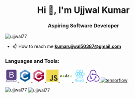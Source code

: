 <h1 align="center">Hi 👋, I'm Ujjwal Kumar</h1>
<h3 align="center">Aspiring Software Developer</h3>

<p align="left"> <img src="https://komarev.com/ghpvc/?username=ujjwal77&label=Profile%20views&color=69b40e&style=flat" alt="ujjwal77" /> </p>

- 📫 How to reach me **kumarujjwal50387@gmail.com**


<h3 align="left">Languages and Tools:</h3>
<p align="left"> <a href="https://getbootstrap.com" target="_blank"> <img src="https://raw.githubusercontent.com/devicons/devicon/master/icons/bootstrap/bootstrap-plain-wordmark.svg" alt="bootstrap" width="40" height="40"/> </a> <a href="https://www.cprogramming.com/" target="_blank"> <img src="https://raw.githubusercontent.com/devicons/devicon/master/icons/c/c-original.svg" alt="c" width="40" height="40"/> </a> <a href="https://www.w3schools.com/cpp/" target="_blank"> <img src="https://raw.githubusercontent.com/devicons/devicon/master/icons/cplusplus/cplusplus-original.svg" alt="cplusplus" width="40" height="40"/> </a> <a href="https://developer.mozilla.org/en-US/docs/Web/JavaScript" target="_blank"> <img src="https://raw.githubusercontent.com/devicons/devicon/master/icons/javascript/javascript-original.svg" alt="javascript" width="40" height="40"/> </a> <a href="https://nodejs.org" target="_blank"> <img src="https://raw.githubusercontent.com/devicons/devicon/master/icons/nodejs/nodejs-original-wordmark.svg" alt="nodejs" width="40" height="40"/> </a> <a href="https://reactjs.org/" target="_blank"> <img src="https://raw.githubusercontent.com/devicons/devicon/master/icons/react/react-original-wordmark.svg" alt="react" width="40" height="40"/> </a> <a href="https://redux.js.org" target="_blank"> <img src="https://raw.githubusercontent.com/devicons/devicon/master/icons/redux/redux-original.svg" alt="redux" width="40" height="40"/> </a> <a href="https://www.tensorflow.org" target="_blank"> <img src="https://www.vectorlogo.zone/logos/tensorflow/tensorflow-icon.svg" alt="tensorflow" width="40" height="40"/> </a> </p>

<p><img align="left" src="https://github-readme-stats.vercel.app/api/top-langs?username=ujjwal77&show_icons=true&locale=en&layout=compact" alt="ujjwal77" /></p>

<p>&nbsp;<img align="center" src="https://github-readme-stats.vercel.app/api?username=ujjwal77&show_icons=true&locale=en" alt="ujjwal77" /></p>







<!-- ### Hi there 👋 , I am Ujjwal studying in IIT BHU

### aspiring software engineer

![](https://komarev.com/ghpvc/?username=ujjwal77&color=green)



[![GitHub stats](https://github-readme-stats.vercel.app/api?username=ujjwal77&count_private=true&show_icons=true&theme=radical)](https://github.com/anuraghazra/github-readme-stats)







[![Top Langs](https://github-readme-stats.vercel.app/api/top-langs/?username=ujjwal77&layout=compact)](https://github.com/anuraghazra/github-readme-stats)
<!--
**ujjwal77/ujjwal77** is a ✨ _special_ ✨ repository because its `README.md` (this file) appears on your GitHub profile.

Here are some ideas to get you started:

- 🔭 I’m currently working on ...
- 🌱 I’m currently learning ...
- 👯 I’m looking to collaborate on ...
- 🤔 I’m looking for help with ...
- 💬 Ask me about ...
- 📫 How to reach me: ...
- 😄 Pronouns: ...
- ⚡ Fun fact: ...
-->
